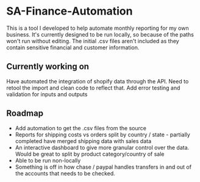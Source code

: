 # SA-Finance-Automation

This is a tool I developed to help automate monthly reporting for my own business. 
It's currently designed to be run locally, so because of the paths won't run without editing.
The initial .csv files aren't included as they contain sensitive financial and customer information.  

## Currently working on
Have automated the integration of shopify data through the API. 
Need to retool the import and clean code to reflect that.
Add error testing and validation for inputs and outputs 
## Roadmap

<ul>
<li>Add automation to get the .csv files from the source</li>
<li>Reports for shipping costs vs orders split by country / state - partially completed have merged shipping data with sales data</li>
<li>An interactive dashboard to give more granular control over the data. Would be great to split by product category/country of sale</li>
<li>Able to be run non-locally</li>
<li>Something is off in how chase / paypal handles transfers in and out of the accounts that needs to be checked.</li>
</ul>
 
